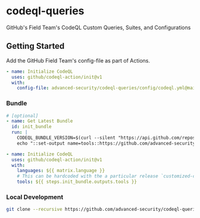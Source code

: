 # codeql-queries
GitHub's Field Team's CodeQL Custom Queries, Suites, and Configurations

## Getting Started

Add the GitHub Field Team's config-file as part of Actions.

```yaml
- name: Initialize CodeQL
  uses: github/codeql-action/init@v1
  with:
    config-file: advanced-security/codeql-queries/config/codeql.yml@main
```

### Bundle

```yaml
# [optional]
- name: Get Latest Bundle
  id: init_bundle
  run: |
    CODEQL_BUNDLE_VERSION=$(curl --silent "https://api.github.com/repos/advanced-security/codeql-queries/releases/latest" | grep '"tag_name":' | sed -E 's/.*"([^"]+)".*/\1/')
    echo "::set-output name=tools::https://github.com/advanced-security/codeql-queries/releases/download/$CODEQL_BUNDLE_VERSION/customized-codeql-bundle.tar.gz"

- name: Initialize CodeQL
  uses: github/codeql-action/init@v1
  with:
    languages: ${{ matrix.language }}
    # This can be hardcoded with the a particular release `customized-codeql-bundle.tar.gz` URL
    tools: ${{ steps.init_bundle.outputs.tools }}
```

### Local Development

```bash
git clone --recursive https://github.com/advanced-security/codeql-queries.git && code .
```
